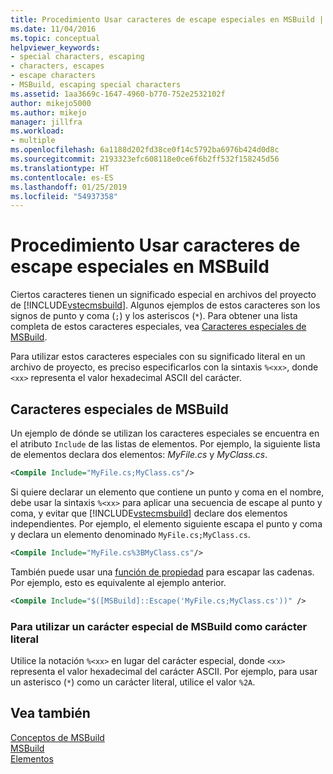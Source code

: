```yaml
---
title: Procedimiento Usar caracteres de escape especiales en MSBuild | Microsoft Docs
ms.date: 11/04/2016
ms.topic: conceptual
helpviewer_keywords:
- special characters, escaping
- characters, escapes
- escape characters
- MSBuild, escaping special characters
ms.assetid: 1aa3669c-1647-4960-b770-752e2532102f
author: mikejo5000
ms.author: mikejo
manager: jillfra
ms.workload:
- multiple
ms.openlocfilehash: 6a1188d202fd38ce0f14c5792ba6976b424d0d8c
ms.sourcegitcommit: 2193323efc608118e0ce6f6b2ff532f158245d56
ms.translationtype: HT
ms.contentlocale: es-ES
ms.lasthandoff: 01/25/2019
ms.locfileid: "54937358"
---
```

# <a name="how-to-escape-special-characters-in-msbuild"></a>Procedimiento Usar caracteres de escape especiales en MSBuild

Ciertos caracteres tienen un significado especial en archivos del proyecto de [!INCLUDE[vstecmsbuild](../extensibility/internals/includes/vstecmsbuild_md.md)]. Algunos ejemplos de estos caracteres son los signos de punto y coma (`;`) y los asteriscos (`*`). Para obtener una lista completa de estos caracteres especiales, vea [Caracteres especiales de MSBuild](../msbuild/msbuild-special-characters.md).
  
Para utilizar estos caracteres especiales con su significado literal en un archivo de proyecto, es preciso especificarlos con la sintaxis `%<xx>`, donde `<xx>` representa el valor hexadecimal ASCII del carácter.
  
## <a name="msbuild-special-characters"></a>Caracteres especiales de MSBuild

 Un ejemplo de dónde se utilizan los caracteres especiales se encuentra en el atributo `Include` de las listas de elementos. Por ejemplo, la siguiente lista de elementos declara dos elementos: *MyFile.cs* y *MyClass.cs*.  
  
```xml  
<Compile Include="MyFile.cs;MyClass.cs"/>  
```  
  
Si quiere declarar un elemento que contiene un punto y coma en el nombre, debe usar la sintaxis `%<xx>` para aplicar una secuencia de escape al punto y coma, y evitar que [!INCLUDE[vstecmsbuild](../extensibility/internals/includes/vstecmsbuild_md.md)] declare dos elementos independientes. Por ejemplo, el elemento siguiente escapa el punto y coma y declara un elemento denominado `MyFile.cs;MyClass.cs`.
  
```xml  
<Compile Include="MyFile.cs%3BMyClass.cs"/>  
```  

También puede usar una [función de propiedad](../msbuild/property-functions.md) para escapar las cadenas. Por ejemplo, esto es equivalente al ejemplo anterior.

```xml
<Compile Include="$([MSBuild]::Escape('MyFile.cs;MyClass.cs'))" />
```

### <a name="to-use-an-msbuild-special-character-as-a-literal-character"></a>Para utilizar un carácter especial de MSBuild como carácter literal

Utilice la notación `%<xx>` en lugar del carácter especial, donde `<xx>` representa el valor hexadecimal del carácter ASCII. Por ejemplo, para usar un asterisco (`*`) como un carácter literal, utilice el valor `%2A`.

 
## <a name="see-also"></a>Vea también  
 [Conceptos de MSBuild](../msbuild/msbuild-concepts.md)   
 [MSBuild](../msbuild/msbuild.md)   
 [Elementos](../msbuild/msbuild-items.md)   
